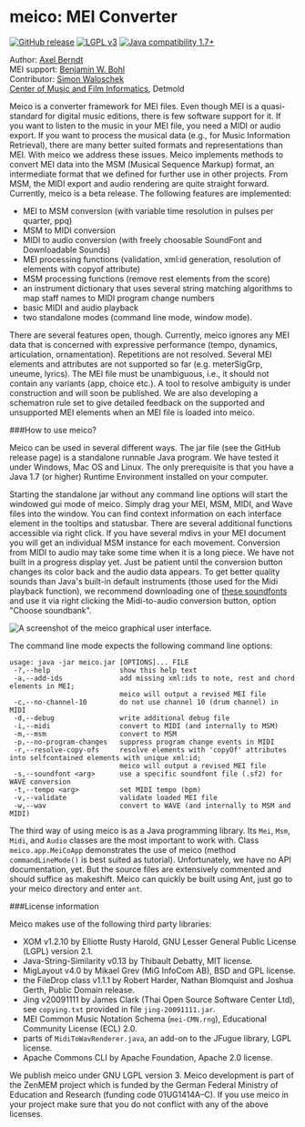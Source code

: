 # meico: MEI Converter
[![GitHub release](https://img.shields.io/github/release/cemfi/meico.svg)](https://github.com/cemfi/meico/releases/latest) [![LGPL v3](https://img.shields.io/github/license/cemfi/meico.svg)](https://github.com/cemfi/meico/blob/master/LICENSE) [![Java compatibility 1.7+](https://img.shields.io/badge/java-1.7%2B-blue.svg)](http://java.com)

Author: [Axel Berndt](https://github.com/axelberndt)<br>
MEI support: [Benjamin W. Bohl](https://github.com/bwbohl)<br>
Contributor: [Simon Waloschek](https://github.com/sonovice)<br>
[Center of Music and Film Informatics](http://www.cemfi.de/), Detmold

Meico is a converter framework for MEI files. Even though MEI is a quasi-standard for digital music editions, there is few software support for it. If you want to listen to the music in your MEI file, you need a MIDI or audio export. If you want to process the musical data (e.g., for Music Information Retrieval), there are many better suited formats and representations than MEI. With meico we address these issues. Meico implements methods to convert MEI data into the MSM (Musical Sequence Markup) format, an intermediate format that we defined for further use in other projects. From MSM, the MIDI export and audio rendering are quite straight forward. Currently, meico is a beta release. The following features are implemented:

- MEI to MSM conversion (with variable time resolution in pulses per quarter, ppq)
- MSM to MIDI conversion
- MIDI to audio conversion (with freely choosable SoundFont and Downloadable Sounds)
- MEI processing functions (validation, xml:id generation, resolution of elements with copyof attribute)
- MSM processing functions (remove rest elements from the score)
- an instrument dictionary that uses several string matching algorithms to map staff names to MIDI program change numbers
- basic MIDI and audio playback
- two standalone modes (command line mode, window mode).

There are several features open, though. Currently, meico ignores any MEI data that is concerned with expressive performance (tempo, dynamics, articulation, ornamentation). Repetitions are not resolved. Several MEI elements and attributes are not supported so far (e.g. meterSigGrp, uneume, lyrics). The MEI file must be unambiguous, i.e., it should not contain any variants (app, choice etc.). A tool to resolve ambiguity is under construction and will soon be published. We are also developing a schematron rule set to give detailed feedback on the supported and unsupported MEI elements when an MEI file is loaded into meico.

###How to use meico?

Meico can be used in several different ways. The jar file (see the GitHub release page) is a standalone runnable Java program. We have tested it under Windows, Mac OS and Linux. The only prerequisite is that you have a Java 1.7 (or higher) Runtime Environment installed on your computer. 

Starting the standalone jar without any command line options will start the windowed gui mode of meico. Simply drag your MEI, MSM, MIDI, and Wave files into the window. You can find context information on each interface element in the tooltips and statusbar. There are several additional functions accessible via right click. If you have several mdivs in your MEI document you will get an individual MSM instance for each movement. Conversion from MIDI to audio may take some time when it is a long piece. We have not built in a progress display yet. Just be patient until the conversion button changes its color back and the audio data appears. To get better quality sounds than Java's built-in default instruments (those used for the Midi playback function), we recommend downloading one of [these soundfonts](https://sourceforge.net/projects/androidframe/files/soundfonts/) and use it via right clicking the Midi-to-audio conversion button, option "Choose soundbank". 

![A screenshot of the meico graphical user interface.](https://raw.githubusercontent.com/cemfi/meico/master/figures/meico-screenshot.png)

The command line mode expects the following command line options:
```
usage: java -jar meico.jar [OPTIONS]... FILE
 -?,--help                 show this help text
 -a,--add-ids              add missing xml:ids to note, rest and chord elements in MEI;
                           meico will output a revised MEI file
 -c,--no-channel-10        do not use channel 10 (drum channel) in MIDI
 -d,--debug                write additional debug file
 -i,--midi                 convert to MIDI (and internally to MSM)
 -m,--msm                  convert to MSM
 -p,--no-program-changes   suppress program change events in MIDI
 -r,--resolve-copy-ofs     resolve elements with 'copyOf' attributes into selfcontained elements with unique xml:id;
                           meico will output a revised MEI file
 -s,--soundfont <arg>      use a specific soundfont file (.sf2) for WAVE conversion
 -t,--tempo <arg>          set MIDI tempo (bpm)
 -v,--validate             validate loaded MEI file
 -w,--wav                  convert to WAVE (and internally to MSM and MIDI)
```

The third way of using meico is as a Java programming library. Its `Mei`, `Msm`, `Midi`, and `Audio` classes are the most important to work with. Class `meico.app.MeiCoApp` demonstrates the use of meico (method `commandLineMode()` is best suited as tutorial). Unfortunately, we have no API documentation, yet. But the source files are extensively commented and should suffice as makeshift. Meico can quickly be built using Ant, just go to your meico directory and enter `ant`.

###License information

Meico makes use of the following third party libraries:
- XOM v1.2.10 by Elliotte Rusty Harold, GNU Lesser General Public License (LGPL) version 2.1.
- Java-String-Similarity v0.13 by Thibault Debatty, MIT license.
- MigLayout v4.0 by Mikael Grev (MiG InfoCom AB), BSD and GPL license.
- the FileDrop class v1.1.1 by Robert Harder, Nathan Blomquist and Joshua Gerth, Public Domain release.
- Jing v20091111 by James Clark (Thai Open Source Software Center Ltd), see `copying.txt` provided in file `jing-20091111.jar`.
- MEI Common Music Notation Schema (`mei-CMN.rng`), Educational Community License (ECL) 2.0.
- parts of `MidiToWavRenderer.java`, an add-on to the JFugue library, LGPL license.
- Apache Commons CLI by Apache Foundation, Apache 2.0 license.

We publish meico under GNU LGPL version 3. Meico development is part of the ZenMEM project which is funded by the German Federal Ministry of Education and Research (funding code 01UG1414A–C).
If you use meico in your project make sure that you do not conflict with any of the above licenses.

